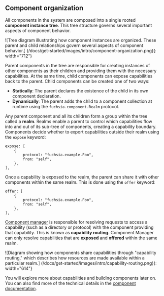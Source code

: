 ## Component organization

All components in the system are composed into a single rooted
**component instance tree**. This tree structure governs several important
aspects of component behavior.

![Tree diagram illustrating how component instances are organized. These parent
and child relationships govern several aspects of component behavior.]
(/docs/get-started/images/intro/component-organization.png){: width="712"}

Parent components in the tree are responsible for creating instances of
other components as their children and providing them with the necessary
capabilities. At the same time, child components can expose capabilities back
to the parent. Child components can be created one of two ways:

* **Statically**: The parent declares the existence of the child in its own
  component declaration.
* **Dynamically**: The parent adds the child to a component collection at
  runtime using the `fuchsia.component.Realm` protocol.

Any parent component and all its children form a group within the tree called
a **realm**. Realms enable a parent to control which capabilities flow into
and out of its sub-tree of components, creating a capability boundary.
Components decide whether to export capabilities outside their realm using the
`expose` keyword:

```json5
expose: [
    {
        protocol: "fuchsia.example.Foo",
        from: "self",
    },
],
```

Once a capability is exposed to the realm, the parent can share it with other
components within the same realm. This is done using the `offer` keyword:

```json5
offer: [
    {
        protocol: "fuchsia.example.Foo",
        from: "self",
    },
],
```

[Component manager][glossary.component-manager] is responsible for resolving
requests to access a capability (such as a directory or protocol) with the
component providing that capability. This is known as **capability routing**.
Component Manager can only resolve capabilities that are **exposed** and
**offered** within the same realm.

![Diagram showing how components share capabilities through
"capability routing," which describes how resources are made available within
a particular realm.]
(/docs/get-started/images/intro/capability-routing.png){: width="614"}

<aside class="key-point">
You will explore more about capabilities and building components later on.
You can also find more of the technical details in the
<a href="/docs/concepts/components/v2/introduction.md">component documentation</a>.
</aside>

[glossary.component-manager]: /docs/glossary/README.md#component-manager
